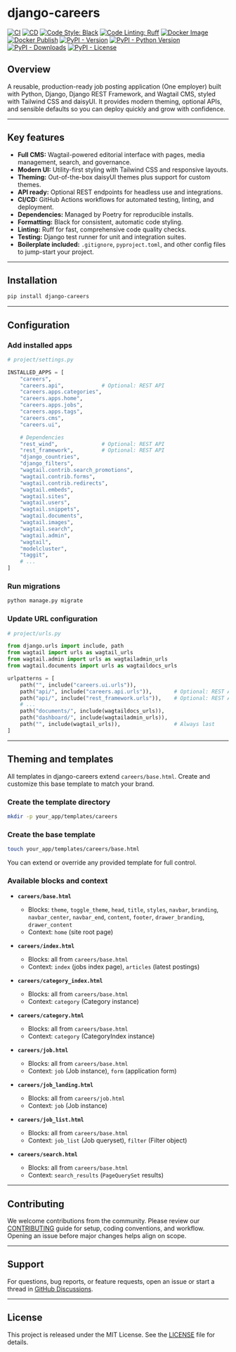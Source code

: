 # django-careers

[![CI](https://github.com/youzarsiph/django-careers/actions/workflows/ci.yml/badge.svg)](https://github.com/youzarsiph/django-careers/actions/workflows/ci.yml)
[![CD](https://github.com/youzarsiph/django-careers/actions/workflows/cd.yml/badge.svg)](https://github.com/youzarsiph/django-careers/actions/workflows/cd.yml)
[![Code Style: Black](https://github.com/youzarsiph/django-careers/actions/workflows/black.yml/badge.svg)](https://github.com/youzarsiph/django-careers/actions/workflows/black.yml)
[![Code Linting: Ruff](https://github.com/youzarsiph/django-careers/actions/workflows/ruff.yml/badge.svg)](https://github.com/youzarsiph/django-careers/actions/workflows/ruff.yml)
[![Docker Image](https://github.com/youzarsiph/django-careers/actions/workflows/docker-image.yml/badge.svg)](https://github.com/youzarsiph/django-careers/actions/workflows/docker-image.yml)
[![Docker Publish](https://github.com/youzarsiph/django-careers/actions/workflows/docker-publish.yml/badge.svg)](https://github.com/youzarsiph/django-careers/actions/workflows/docker-publish.yml)
[![PyPI - Version](https://img.shields.io/pypi/v/django-careers?logo=pypi&logoColor=white)](https://pypi.org/project/django-careers/)
[![PyPI - Python Version](https://img.shields.io/pypi/pyversions/django-careers?logo=python&logoColor=white)](https://pypi.org/project/django-careers/)
[![PyPI - Downloads](https://img.shields.io/pypi/dm/django-careers?logo=pypi&logoColor=white)](https://pypi.org/project/django-careers/)
[![PyPI - License](https://img.shields.io/pypi/l/django-careers?logo=pypi&logoColor=white)](https://pypi.org/project/django-careers/)

## Overview

A reusable, production-ready job posting application (One employer) built with Python, Django, Django REST Framework, and Wagtail CMS, styled with Tailwind CSS and daisyUI. It provides modern theming, optional APIs, and sensible defaults so you can deploy quickly and grow with confidence.

---

## Key features

- **Full CMS:** Wagtail-powered editorial interface with pages, media management, search, and governance.  
- **Modern UI:** Utility-first styling with Tailwind CSS and responsive layouts.  
- **Theming:** Out-of-the-box daisyUI themes plus support for custom themes.  
- **API ready:** Optional REST endpoints for headless use and integrations.  
- **CI/CD:** GitHub Actions workflows for automated testing, linting, and deployment.  
- **Dependencies:** Managed by Poetry for reproducible installs.  
- **Formatting:** Black for consistent, automatic code styling.  
- **Linting:** Ruff for fast, comprehensive code quality checks.  
- **Testing:** Django test runner for unit and integration suites.  
- **Boilerplate included:** `.gitignore`, `pyproject.toml`, and other config files to jump-start your project.

---

## Installation

```bash
pip install django-careers
```

---

## Configuration

### Add installed apps

```python
# project/settings.py

INSTALLED_APPS = [
    "careers",
    "careers.api",            # Optional: REST API
    "careers.apps.categories",
    "careers.apps.home",
    "careers.apps.jobs",
    "careers.apps.tags",
    "careers.cms",
    "careers.ui",

    # Dependencies
    "rest_wind",              # Optional: REST API
    "rest_framework",         # Optional: REST API
    "django_countries",
    "django_filters",
    "wagtail.contrib.search_promotions",
    "wagtail.contrib.forms",
    "wagtail.contrib.redirects",
    "wagtail.embeds",
    "wagtail.sites",
    "wagtail.users",
    "wagtail.snippets",
    "wagtail.documents",
    "wagtail.images",
    "wagtail.search",
    "wagtail.admin",
    "wagtail",
    "modelcluster",
    "taggit",
    # ...
]
```

### Run migrations

```bash
python manage.py migrate
```

### Update URL configuration

```python
# project/urls.py

from django.urls import include, path
from wagtail import urls as wagtail_urls
from wagtail.admin import urls as wagtailadmin_urls
from wagtail.documents import urls as wagtaildocs_urls

urlpatterns = [
    path("", include("careers.ui.urls")),
    path("api/", include("careers.api.urls")),       # Optional: REST API
    path("api/", include("rest_framework.urls")),    # Optional: REST API
    # ...
    path("documents/", include(wagtaildocs_urls)),
    path("dashboard/", include(wagtailadmin_urls)),
    path("", include(wagtail_urls)),                 # Always last
]
```

---

## Theming and templates

All templates in django-careers extend `careers/base.html`. Create and customize this base template to match your brand.

### Create the template directory

```bash
mkdir -p your_app/templates/careers
```

### Create the base template

```bash
touch your_app/templates/careers/base.html
```

You can extend or override any provided template for full control.

### Available blocks and context

- **`careers/base.html`**  
  - Blocks: `theme`, `toggle_theme`, `head`, `title`, `styles`, `navbar`, `branding`, `navbar_center`, `navbar_end`, `content`, `footer`, `drawer_branding`, `drawer_content`  
  - Context: `home` (site root page)

- **`careers/index.html`**  
  - Blocks: all from `careers/base.html`  
  - Context: `index` (jobs index page), `articles` (latest postings)

- **`careers/category_index.html`**  
  - Blocks: all from `careers/base.html`  
  - Context: `category` (Category instance)

- **`careers/category.html`**  
  - Blocks: all from `careers/base.html`  
  - Context: `category` (CategoryIndex instance)

- **`careers/job.html`**  
  - Blocks: all from `careers/base.html`  
  - Context: `job` (Job instance), `form` (application form)

- **`careers/job_landing.html`**  
  - Blocks: all from `careers/job.html`  
  - Context: `job` (Job instance)

- **`careers/job_list.html`**  
  - Blocks: all from `careers/base.html`  
  - Context: `job_list` (Job queryset), `filter` (Filter object)

- **`careers/search.html`**  
  - Blocks: all from `careers/base.html`  
  - Context: `search_results` (`PageQuerySet` results)

---

## Contributing

We welcome contributions from the community. Please review our [CONTRIBUTING](CONTRIBUTING.md) guide for setup, coding conventions, and workflow. Opening an issue before major changes helps align on scope.

---

## Support

For questions, bug reports, or feature requests, open an issue or start a thread in [GitHub Discussions](https://github.com/youzarsiph/django-careers/discussions).

---

## License

This project is released under the MIT License. See the [LICENSE](LICENSE) file for details.
